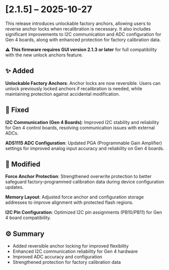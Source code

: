 # [2.1.5] – 2025-10-27

This release introduces unlockable factory anchors, allowing users to reverse anchor locks when recalibration is necessary. It also includes significant improvements to I2C communication and ADC configuration for Gen 4 boards, along with enhanced protection for factory calibration data.

⚠️ **This firmware requires GUI version 2.1.3 or later** for full compatibility with the new unlock anchors feature.

## ✨ Added
**Unlockable Factory Anchors**: Anchor locks are now reversible. Users can unlock previously locked anchors if recalibration is needed, while maintaining protection against accidental modification.

## 🐛 Fixed
**I2C Communication (Gen 4 Boards)**: Improved I2C stability and reliability for Gen 4 control boards, resolving communication issues with external ADCs.

**ADS1115 ADC Configuration**: Updated PGA (Programmable Gain Amplifier) settings for improved analog input accuracy and reliability on Gen 4 boards.

## 🔁 Modified
**Force Anchor Protection**: Strengthened overwrite protection to better safeguard factory-programmed calibration data during device configuration updates.

**Memory Layout**: Adjusted force anchor and configuration storage addresses to improve alignment with protected flash regions.

**I2C Pin Configuration**: Optimized I2C pin assignments (PB10/PB11) for Gen 4 board compatibility.

## ⚙️ Summary
- Added reversible anchor locking for improved flexibility
- Enhanced I2C communication reliability for Gen 4 hardware
- Improved ADC accuracy and configuration
- Strengthened protection for factory calibration data
